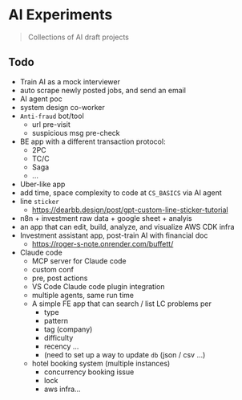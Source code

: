 # AI Experiments

> Collections of AI draft projects


## Todo

- Train AI as a mock interviewer
- auto scrape newly posted jobs, and send an email
- AI agent poc
- system design co-worker
- `Anti-fraud` bot/tool
	- url pre-visit
	- suspicious msg pre-check
 - BE app with a different transaction protocol:
   - 2PC
   - TC/C
   - Saga
	- ...
- Uber-like app
- add time, space complexity to code at `CS_BASICS` via AI agent
- line `sticker`
  - https://dearbb.design/post/gpt-custom-line-sticker-tutorial
- n8n + investment raw data + google sheet + analyis
- an app that can edit, build, analyze, and visualize AWS CDK infra
- Investment assistant app, post-train AI with financial doc
   - https://roger-s-note.onrender.com/buffett/
- Claude code
  - MCP server for Claude code
  - custom conf
  - pre, post actions
  - VS Code Claude code plugin integration
  - multiple agents, same run time
  - A simple FE app that can search / list LC problems per
    - type
    - pattern
    - tag (company)
    - difficulty
    - recency ...
    - (need to set up a way to update `db` (json / csv ...)
  - hotel booking system (multiple instances)
     - concurrency booking issue
     - lock
     - aws infra...
